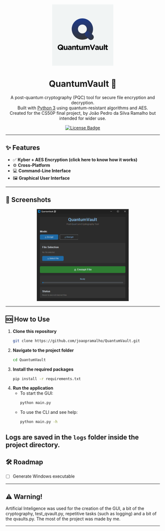 <p align="center">
  <img src="assets/QuantumLogo.png" alt="QuantumVault Logo" width="200px"/>
</p>

<h1 align="center">QuantumVault 🔐</h1>

<p align="center">
  A post-quantum cryptography (PQC) tool for secure file encryption and decryption.<br>
  Built with <a href="https://www.python.org/">Python 3</a> using quantum-resistant algorithms and AES.<br>
  Created for the CS50P final project, by João Pedro da Silva Ramalho but intended for wider use.
</p>

<p align="center">
  <a href="https://raw.githubusercontent.com/joaopramalho/QuantumVault/master/LICENSE">
    <img src="https://img.shields.io/github/license/joaopramalho/QuantumVault?label=License" alt="License Badge"/>
  </a>
</p>

---

## ✨ Features

- ✅ **Kyber + AES Encryption (click here to know how it works)**  
- ⚙️ **Cross-Platform**  
- 💻 **Command-Line Interface**  
- 🖼️ **Graphical User Interface**  

---

## 📸 Screenshots

<p align="center">
  <img src="/assets/print1.png" alt="GUI" width="300px"/>
</p>

---

## 🆘 How to Use

1. **Clone this repository**  
   ```bash
   git clone https://github.com/joaopramalho/QuantumVault.git
   ```
2. **Navigate to the project folder**  
   ```bash
   cd QuantumVault
   ```
3. **Install the required packages**  
   ```bash
   pip install -r requirements.txt
   ```
4. **Run the application**  
   - To start the GUI:  
     ```bash
     python main.py
     ```
   - To use the CLI and see help:  
     ```bash
     python main.py -h
     ```

**Logs** are saved in the `logs` folder inside the project directory.
---

## 🛠️ Roadmap

- [ ] Generate Windows executable  

---


## ⚠️ Warning!

Artificial Inteligence was used for the creation of the GUI, a bit of the cryptography, test_qvault.py, repetitive tasks (such as logging) and a bit of the qvaults.py. The most of the project was made by me.

---